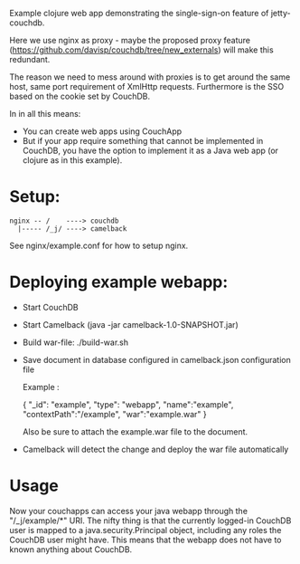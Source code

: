 Example clojure web app demonstrating the single-sign-on feature of
jetty-couchdb.

Here we use nginx as proxy - maybe the proposed proxy
feature (https://github.com/davisp/couchdb/tree/new_externals) will
make this redundant.

The reason we need to mess around with proxies is to get around the
same host, same port requirement of XmlHttp requests. Furthermore is
the SSO based on the cookie set by CouchDB.


In in all this means:
- You can create web apps using CouchApp
- But if your app require something that cannot be implemented in CouchDB,
  you have the option to implement it as a Java web app (or clojure as in
  this example).



Setup:
======

    nginx -- /    ----> couchdb
      |----- /_j/ ----> camelback

See nginx/example.conf for how to setup nginx.


Deploying example webapp:
=========================
 - Start CouchDB

 - Start Camelback (java -jar camelback-1.0-SNAPSHOT.jar)

 - Build war-file:
   ./build-war.sh

 - Save document in database configured in camelback.json configuration file

   Example :

   { "_id": "example",
     "type": "webapp",
     "name":"example",
     "contextPath":"/example",
     "war":"example.war"
   }

   Also be sure to attach the example.war file to the document.

 - Camelback will detect the change and deploy the war file automatically


Usage 
===== 

Now your couchapps can access your java webapp through the
"/_j/example/*" URI. The nifty thing is that the currently logged-in
CouchDB user is mapped to a java.security.Principal object, including
any roles the CouchDB user might have. This means that the webapp does
not have to known anything about CouchDB.
